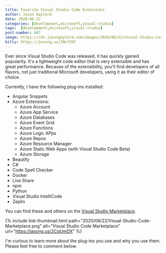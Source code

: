 ```yaml
---
title: Favorite Visual Studio Code Extensions
author: Jason Gaylord
date: 2020-06-22
categories: [development,microsoft,visual-studio]
tags:  [development,microsoft,visual-studio]
post-number: 947
image: https://cdn.jasongaylord.com/images/2020/06/22/Visual-Studio-Code-Marketplace.png
bitly: https://jasong.us/2Nvf3kF
---
```


Ever since Visual Studio Code was released, it has quickly gained popularity. It's a lightweight code editor that is very extensible and has great performance. Because of the extensibility, you'll find developers of all flavors, not just traditional Microsoft developers, using it as their editor of choice.

Currently, I have the following plug-ins installed:

* Angular Snippets
* Azure Extensions:
  * Azure Account
  * Azure App Service
  * Azure Databases
  * Azure Event Grid
  * Azure Functions
  * Azure Logic APps
  * Azure Repos
  * Azure Resource Manager
  * Azure Static Web Apps (with Visual Studio Code Beta)
  * Azure Storage
* Beautify
* C#
* Code Spell Checker
* Docker
* Live Share
* npm
* Python
* Visual Studio IntelliCode
* Zeplin

You can find these and others on the [Visual Studio Marketplace](https://jasong.us/2CqUmDX).

{% include link-thumbnail.html path="2020/06/22/Visual-Studio-Code-Marketplace.png" alt="Visual Studio Code Marketplace" url="https://jasong.us/2CqUmDX" %}

I'm curious to learn more about the plug-ins you use and why you use them. Please feel free to comment below.